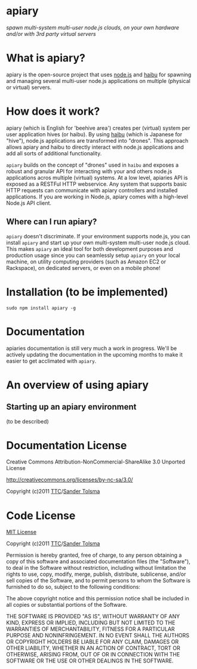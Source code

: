 # apiary

*spawn multi-system multi-user node.js clouds, on your own hardware and/or with 3rd party virtual servers*

# What is apiary?

apiary is the open-source project that uses [node.js](http://nodejs.org) and [haibu](https://github.com/nodejitsu/haibu) for spawning and managing several multi-user node.js applications on multiple (physical or virtual) servers. 

# How does it work?

apiary (which is English for 'beehive area') creates per (virtual) system per user application hives (or haibu). By using [haibu](https://github.com/nodejitsu/haibu) (which is Japanese for "hive"), node.js applications are transformed into "drones". This approach allows apiary and haibu to directly interact with node.js applications and add all sorts of additional functionality.

`apiary` builds on the concept of "drones" used in `haibu` and exposes a robust and granular API for interacting with your and others node.js applications acros multiple (virtual) systems. At a low level, apiaries API is exposed as a RESTFul HTTP webservice. Any system that supports basic HTTP requests can communicate with apiary controllers and installed applications. If you are working in Node.js, apiary comes with a high-level Node.js API client.

## Where can I run apiary?

`apiary` doesn't discriminate. If your environment supports node.js, you can install `apiary` and start up your own multi-system multi-user node.js cloud. This makes `apiary` an ideal tool for both development purposes and production usage since you can seamlessly setup `apiary` on your local machine, on utility computing providers (such as Amazon EC2 or Rackspace), on dedicated servers, or even on a mobile phone!

# Installation (to be implemented)

    sudo npm install apiary -g

# Documentation

apiaries documentation is still very much a work in progress. We'll be actively updating the documentation in the upcoming months to make it easier to get acclimated with `apiary`.

# An overview of using apiary

## Starting up an apiary environment

(to be described)



Documentation License
=====================

Creative Commons Attribution-NonCommercial-ShareAlike 3.0 Unported License

http://creativecommons.org/licenses/by-nc-sa/3.0/

Copyright (c)2011 [TTC](http://www.tolsma.net)/[Sander Tolsma](http://sander.tolsma.net/)


Code License
============

[MIT License](http://www.opensource.org/licenses/mit-license.php)

Copyright (c)2011 [TTC](http://www.tolsma.net)/[Sander Tolsma](http://sander.tolsma.net/)

Permission is hereby granted, free of charge, to any person obtaining a copy
of this software and associated documentation files (the "Software"), to deal
in the Software without restriction, including without limitation the rights
to use, copy, modify, merge, publish, distribute, sublicense, and/or sell
copies of the Software, and to permit persons to whom the Software is
furnished to do so, subject to the following conditions:

The above copyright notice and this permission notice shall be included in
all copies or substantial portions of the Software.

THE SOFTWARE IS PROVIDED "AS IS", WITHOUT WARRANTY OF ANY KIND, EXPRESS OR
IMPLIED, INCLUDING BUT NOT LIMITED TO THE WARRANTIES OF MERCHANTABILITY,
FITNESS FOR A PARTICULAR PURPOSE AND NONINFRINGEMENT. IN NO EVENT SHALL THE
AUTHORS OR COPYRIGHT HOLDERS BE LIABLE FOR ANY CLAIM, DAMAGES OR OTHER
LIABILITY, WHETHER IN AN ACTION OF CONTRACT, TORT OR OTHERWISE, ARISING FROM,
OUT OF OR IN CONNECTION WITH THE SOFTWARE OR THE USE OR OTHER DEALINGS IN
THE SOFTWARE.
